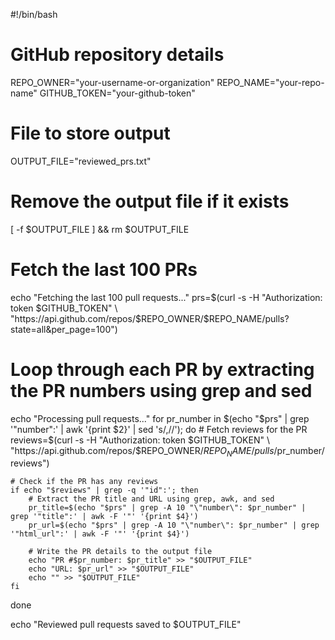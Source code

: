 #!/bin/bash

# GitHub repository details
REPO_OWNER="your-username-or-organization"
REPO_NAME="your-repo-name"
GITHUB_TOKEN="your-github-token"

# File to store output
OUTPUT_FILE="reviewed_prs.txt"

# Remove the output file if it exists
[ -f $OUTPUT_FILE ] && rm $OUTPUT_FILE

# Fetch the last 100 PRs
echo "Fetching the last 100 pull requests..."
prs=$(curl -s -H "Authorization: token $GITHUB_TOKEN" \
    "https://api.github.com/repos/$REPO_OWNER/$REPO_NAME/pulls?state=all&per_page=100")

# Loop through each PR by extracting the PR numbers using grep and sed
echo "Processing pull requests..."
for pr_number in $(echo "$prs" | grep '"number":' | awk '{print $2}' | sed 's/,//'); do
    # Fetch reviews for the PR
    reviews=$(curl -s -H "Authorization: token $GITHUB_TOKEN" \
        "https://api.github.com/repos/$REPO_OWNER/$REPO_NAME/pulls/$pr_number/reviews")

    # Check if the PR has any reviews
    if echo "$reviews" | grep -q '"id":'; then
        # Extract the PR title and URL using grep, awk, and sed
        pr_title=$(echo "$prs" | grep -A 10 "\"number\": $pr_number" | grep '"title":' | awk -F '"' '{print $4}')
        pr_url=$(echo "$prs" | grep -A 10 "\"number\": $pr_number" | grep '"html_url":' | awk -F '"' '{print $4}')

        # Write the PR details to the output file
        echo "PR #$pr_number: $pr_title" >> "$OUTPUT_FILE"
        echo "URL: $pr_url" >> "$OUTPUT_FILE"
        echo "" >> "$OUTPUT_FILE"
    fi
done

echo "Reviewed pull requests saved to $OUTPUT_FILE"
